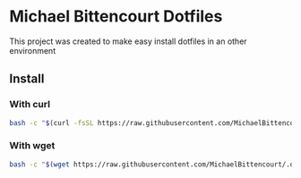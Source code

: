 # Michael Bittencourt Dotfiles

This project was created to make easy install dotfiles in an other environment

## Install

### With curl

```bash
bash -c "$(curl -fsSL https://raw.githubusercontent.com/MichaelBittencourt/.dotfiles/main/download.sh)"
```

### With wget
```bash
bash -c "$(wget https://raw.githubusercontent.com/MichaelBittencourt/.dotfiles/main/donwload.sh -O -)"
```
